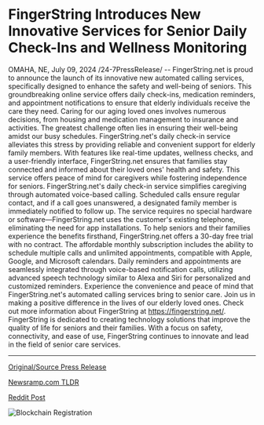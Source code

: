 # FingerString Introduces New Innovative Services for Senior Daily Check-Ins and Wellness Monitoring

OMAHA, NE, July 09, 2024 /24-7PressRelease/ -- FingerString.net is proud to announce the launch of its innovative new automated calling services, specifically designed to enhance the safety and well-being of seniors. This groundbreaking online service offers daily check-ins, medication reminders, and appointment notifications to ensure that elderly individuals receive the care they need.  Caring for our aging loved ones involves numerous decisions, from housing and medication management to insurance and activities. The greatest challenge often lies in ensuring their well-being amidst our busy schedules. FingerString.net's daily check-in service alleviates this stress by providing reliable and convenient support for elderly family members.  With features like real-time updates, wellness checks, and a user-friendly interface, FingerString.net ensures that families stay connected and informed about their loved ones' health and safety. This service offers peace of mind for caregivers while fostering independence for seniors.  FingerString.net's daily check-in service simplifies caregiving through automated voice-based calling. Scheduled calls ensure regular contact, and if a call goes unanswered, a designated family member is immediately notified to follow up. The service requires no special hardware or software—FingerString.net uses the customer's existing telephone, eliminating the need for app installations.  To help seniors and their families experience the benefits firsthand, FingerString.net offers a 30-day free trial with no contract. The affordable monthly subscription includes the ability to schedule multiple calls and unlimited appointments, compatible with Apple, Google, and Microsoft calendars. Daily reminders and appointments are seamlessly integrated through voice-based notification calls, utilizing advanced speech technology similar to Alexa and Siri for personalized and customized reminders.  Experience the convenience and peace of mind that FingerString.net's automated calling services bring to senior care. Join us in making a positive difference in the lives of our elderly loved ones.  Check out more information about FingerString at https://fingerstring.net/.  FingerString is dedicated to creating technology solutions that improve the quality of life for seniors and their families. With a focus on safety, connectivity, and ease of use, FingerString continues to innovate and lead in the field of senior care services. 

---

[Original/Source Press Release](https://www.24-7pressrelease.com/press-release/512343/fingerstring-introduces-new-innovative-services-for-senior-daily-check-ins-and-wellness-monitoring)
                    

[Newsramp.com TLDR](None) 



[Reddit Post](https://www.reddit.com/r/technology_press/comments/1dyw7s2/fingerstringnet_launches_automated_calling/) 



![Blockchain Registration](https://cdn.newsramp.app/24-7PressRelease/qrcode/247/9/bakeaa1U.webp)